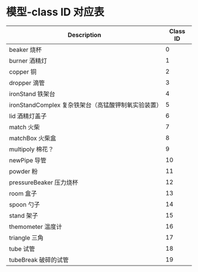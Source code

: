 # 模型-class ID 对应表

| Description                                         | Class ID |
| --------------------------------------------------- | -------- |
| beaker 烧杯                                         | 0        |
| burner 酒精灯                                       | 1        |
| copper 铜                                           | 2        |
| dropper 滴管                                        | 3        |
| ironStand 铁架台                                    | 4        |
| ironStandComplex 复杂铁架台（高锰酸钾制氧实验装置） | 5        |
| lid 酒精灯盖子                                      | 6        |
| match 火柴                                          | 7        |
| matchBox 火柴盒                                     | 8        |
| multipoly 棉花？                                    | 9        |
| newPipe 导管                                        | 10       |
| powder 粉                                           | 11       |
| pressureBeaker 压力烧杯                             | 12       |
| room 盒子                                           | 13       |
| spoon 勺子                                          | 14       |
| stand 架子                                          | 15       |
| themometer 温度计                                   | 16       |
| triangle 三角                                       | 17       |
| tube 试管                                           | 18       |
| tubeBreak 破碎的试管                                | 19       |

